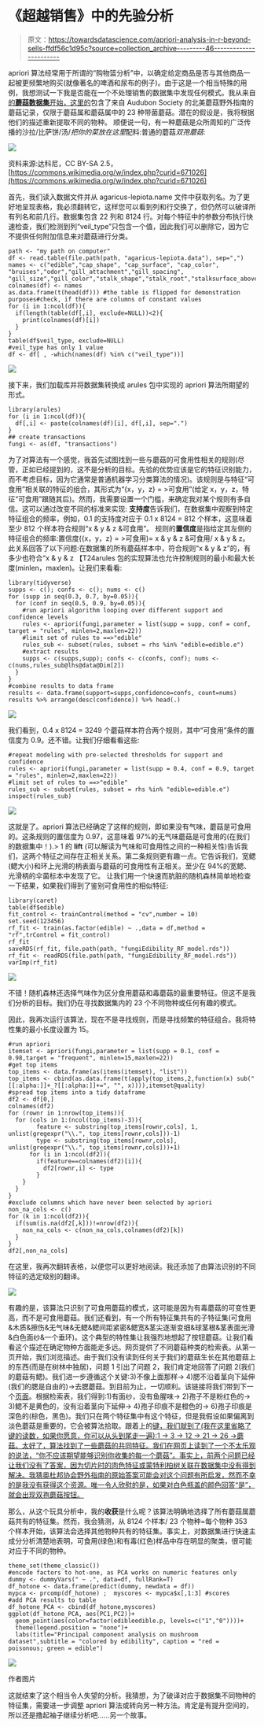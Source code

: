# 《超越销售》中的先验分析

> 原文：<https://towardsdatascience.com/apriori-analysis-in-r-beyond-sells-ffdf56c1d95c?source=collection_archive---------46----------------------->

apriori 算法经常用于所谓的“购物篮分析”中，以确定给定商品是否与其他商品一起被更频繁地购买(就像著名的啤酒和尿布的例子)。由于这是一个相当特殊的用例，我想测试一下我是否能在一个不处理销售的数据集中发现任何模式。我从来自[的**蘑菇数据集**开始，这里的](http://archive.ics.uci.edu/ml/datasets/Mushroom)包含了来自 Audubon Society 的北美蘑菇野外指南的蘑菇记录，仅限于蘑菇属和蘑菇属中的 23 种带菌蘑菇。潜在的假设是，我将根据他们的描述重新提取不同的物种。
顺便说一句，有一种蘑菇是众所周知的广泛传播的沙拉/比萨饼/汤/*把你的菜放在这里*配料:普通的蘑菇*双孢蘑菇*:

![](img/276260fa6291f2f57f2390e2597eb759.png)

资料来源:达科尼，CC BY-SA 2.5，[https://commons.wikimedia.org/w/index.php?curid=671026](https://commons.wikimedia.org/w/index.php?curid=671026)

首先，我们读入数据文件并从 agaricus-lepiota.name 文件中获取列名。为了更好地呈现表格，我必须翻转它，这样您可以看到列和行交换了，但仍然可以破译所有列名和前几行。数据集包含 22 列和 8124 行。对每个特征中的参数分布执行快速检查，我们检测到列“veil_type”只包含一个值，因此我们可以删除它，因为它不提供任何附加信息来对蘑菇进行分类。

```
path <- "my path on computer"
df <- read.table(file.path(path, "agaricus-lepiota.data"), sep=",")
names <- c("edible","cap_shape", "cap_surface", "cap_color", "bruises","odor","gill_attachment","gill_spacing", "gill_size","gill_color","stalk_shape","stalk_root","stalksurface_abovering","stalksurface_belowring","stalkcolor_abovering","stalkcolor_belowring","veil_type","veil_color","ring_number","ring_type","sporeprint_color","population","habitat")
colnames(df) <- names
as.data.frame(t(head(df))) #the table is flipped for demonstration purposes#check, if there are columns of constant values
for (i in 1:ncol(df)){
  if(length(table(df[,i], exclude=NULL))<2){
    print(colnames(df)[i])
  }
}
table(df$veil_type, exclude=NULL)
#veil_type has only 1 value
df <- df[ , -which(names(df) %in% c("veil_type"))]
```

![](img/5c5786b7d611d46eee571f2d8f153e9c.png)

接下来，我们加载库并将数据集转换成 arules 包中实现的 apriori 算法所期望的形式。

```
library(arules)
for (i in 1:ncol(df)){
  df[,i] <- paste(colnames(df)[i], df[,i], sep=".")
}
## create transactions
fungi <- as(df, "transactions")
```

为了对算法有一个感觉，我首先试图找到一些与蘑菇的可食用性相关的规则(尽管，正如已经提到的，这不是分析的目标。先验的优势应该是它的特征识别能力，而不考虑目标，因为它通常是普通机器学习分类算法的情况)。该规则是与特征“可食用”相关联的特征的组合，其形式为“{x，y，z} = >可食用”(给定 x，y，z，特征“可食用”跟随其后)。然而，我需要设置一个门槛，来确定我对某个规则有多自信。这可以通过改变不同的标准来实现:
**支持度**告诉我们，在数据集中观察到特定特征组合的频率，例如，0.1 的支持度对应于 0.1 x 8124 = 812 个样本，这意味着至少 812 个样本符合规则“x & y & z &可食用”。
规则的**置信度**是指给定其左侧的特征组合的频率:置信度({x，y，z} = >可食用)= x & y & z &可食用/ x & y & z。此关系回答了以下问题:在数据集的所有蘑菇样本中，符合规则“x & y & z”的，有多少也符合“x & y & z 【T24arules 包的实现算法也允许控制规则的最小和最大长度(minlen，maxlen)。让我们来看看:

```
library(tidyverse)
supps <- c(); confs <- c(); nums <- c()
for (supp in seq(0.3, 0.7, by=0.05)){
  for (conf in seq(0.5, 0.9, by=0.05)){
    #run apriori algorithm looping over different support and confidence levels
    rules <- apriori(fungi,parameter = list(supp = supp, conf = conf, target = "rules", minlen=2,maxlen=22))
    #limit set of rules to ==>"edible"
    rules_sub <- subset(rules, subset = rhs %in% "edible=edible.e")
    #extract results
    supps <- c(supps,supp); confs <- c(confs, conf); nums <- c(nums,rules_sub@lhs@data@Dim[2])
  }
}
#combine results to data frame
results <- data.frame(support=supps,confidence=confs, count=nums)
results %>% arrange(desc(confidence)) %>% head(.)
```

![](img/a5fcbbcda187fe2868fbd613791e56df.png)

我们看到，0.4 x 8124 = 3249 个蘑菇样本符合两个规则，其中“可食用”条件的置信度为 0.9。还不错。让我们仔细看看这些:

```
#repeat modeling with pre-selected thresholds for support and confidence
rules <- apriori(fungi,parameter = list(supp = 0.4, conf = 0.9, target = "rules", minlen=2,maxlen=22))
#limit set of rules to ==>"edible"
rules_sub <- subset(rules, subset = rhs %in% "edible=edible.e")
inspect(rules_sub)
```

![](img/b898b0afbc4ec7de5fd4a13dabd18cb6.png)

这就是了。apriori 算法已经确定了这样的规则，即如果没有气味，蘑菇是可食用的。这条规则的置信度为 0.97，这意味着 97%的无气味蘑菇是可食用的(在我们的数据集中！).> 1 的 **lift** (可以解读为气味和可食用性之间的一种相关性)告诉我们，这两个特征之间存在正相关关系。第二条规则更有趣一点。它告诉我们，宽鳃(鳃大小)和环上光滑的柄表面与蘑菇的可食用性有正相关。至少在 94%的宽鳃、光滑柄的伞菌标本中发现了它。
让我们用一个快速而肮脏的随机森林简单地检查一下结果，如果我们得到了鉴别可食用性的相似特征:

```
library(caret)
table(df$edible)
fit_control <- trainControl(method = "cv",number = 10)
set.seed(123456)
rf_fit <- train(as.factor(edible) ~ .,data = df,method = "rf",trControl = fit_control)
rf_fit
saveRDS(rf_fit, file.path(path, "fungiEdibility_RF_model.rds"))
rf_fit <- readRDS(file.path(path, "fungiEdibility_RF_model.rds"))
varImp(rf_fit)
```

![](img/3351e366171fad3ad84055aeee45a2a6.png)

不错！随机森林还选择气味作为区分食用蘑菇和毒蘑菇的最重要特征。但这不是我们分析的目标。我们仍在寻找数据集内的 23 个不同物种或任何有趣的模式。

因此，我再次运行该算法，现在不是寻找规则，而是寻找频繁的特征组合。我将特性集的最小长度设置为 15。

```
#run apriori
itemset <- apriori(fungi,parameter = list(supp = 0.1, conf = 0.98,target = "frequent", minlen=15,maxlen=22))
#get top items
top_items <- data.frame(as(items(itemset), "list"))
top_items <- cbind(as.data.frame(t(apply(top_items,2,function(x) sub("[[:alpha:]]+_?[[:alpha:]]+=", "", x)))),itemset@quality)
#spread top items into a tidy dataframe
df2 <- df[0,]
colnames(df2)
for (rownr in 1:nrow(top_items)){
  for (cols in 1:(ncol(top_items)-3)){
        feature <- substring(top_items[rownr,cols], 1, unlist(gregexpr("\\.", top_items[rownr,cols]))-1)
        type <- substring(top_items[rownr,cols], unlist(gregexpr("\\.", top_items[rownr,cols]))+1)
      for (i in 1:ncol(df2)){
        if(feature==colnames(df2)[i]){
          df2[rownr,i] <- type
        } 
    }
  }
}
#exclude columns which have never been selected by apriori 
non_na_cols <- c()
for (k in 1:ncol(df2)){
  if(sum(is.na(df2[,k]))!=nrow(df2)){
    non_na_cols <- c(non_na_cols,colnames(df2)[k])
  }
}
df2[,non_na_cols]
```

在这里，我再次翻转表格，以便您可以更好地阅读。我还添加了由算法识别的不同特征的选定级别的翻译。

![](img/f10a8d44b5a52a072e0dea48b6485355.png)

有趣的是，该算法只识别了可食用蘑菇的模式，这可能是因为有毒蘑菇的可变性更高，而不是可食用蘑菇。我们还看到，有一个所有特征集共有的子特征集(可食用&木质&擦伤&无气味&无鳃&鳃间距紧密&鳃宽&茎尖逐渐变细&球茎根&茎表面光滑&白色面纱&一个垂环)。这个典型的特性集让我强烈地想起了按钮蘑菇。让我们看看这个描述在确定物种方面能走多远。网页提供了不同蘑菇种类的检索表。从第一页开始，我们浏览描述。由于我们没有读到任何关于我们的蘑菇生长在其他蘑菇上的东西(而是在树林中独居)，问题 1 引出了问题 2，我们肯定地回答了问题 2(我们的蘑菇有鳃)。我们进一步遵循这个关键:3)不像上面那样→ 4)腮不沿着茎向下延伸(我们的腮是自由的)→去腮蘑菇。到目前为止，一切顺利。该链接将我们带到下一个[页面](https://www.mushroomexpert.com/agaricales.html)。根据检索表，我们得到:1)有面纱，没有鱼腥味→ 2)孢子不是粉红色的→ 3)鳃不是黄色的，没有沿着茎向下延伸→ 4)孢子印痕不是橙色的→ 6)孢子印痕是深色的(棕色，黑色)。我们只在两个特征集中有这个特征，但是我假设如果偏离到淡色蘑菇是重要的，它会被算法拾取。跟着上的[键，我们就到了(我在这里省略了键的读数，如果你愿意，你可以从头到尾走一遍):1 → 3 → 12 → 21 → 26 →蘑菇。太好了，算法找到了一些蘑菇的共同特征。我们在网页上读到了一个不太乐观的说法，“你不应该期望能够识别你收集的每一个蘑菇”。事实上，前两个问题已经让我们没有了答案，因为切片时的肉色特征或蒙特利柏树关联在数据集中没有得到解决。我猜奥杜邦协会野外指南的原始答案可能会对这个问题有所启发，然而不幸的是我没有获得这个资源。唯一令人欣慰的是，如果对白色瓶盖的颜色回答“是”，就会出现双孢蘑菇按钮。](https://www.mushroomexpert.com/gilled_dark.html)

那么，从这个玩具分析中，我的**收获**是什么呢？该算法明确地选择了所有蘑菇属蘑菇共有的特征集。然而，我会猜测，从 8124 个样本/ 23 个物种=每个物种 353 个样本开始，该算法会选择其他物种共有的特征集。事实上，对数据集进行快速主成分分析清楚地表明，可食用(绿色)和有毒(红色)样品中存在明显的聚类，很可能对应于不同的物种。

```
theme_set(theme_classic())
#encode factors to hot-one, as PCA works on numeric features only
dummy <- dummyVars(" ~ .", data=df, fullRank=T)
df_hotone <- data.frame(predict(dummy, newdata = df))
mypca <- prcomp(df_hotone) ;  myscores <- mypca$x[,1:3] #scores
#add PCA results to table 
df_hotone_PCA <- cbind(df_hotone,myscores)
ggplot(df_hotone_PCA, aes(PC1,PC2))+
  geom_point(aes(color=factor(edibleedible.p, levels=c("1","0"))))+
  theme(legend.position = "none")+
  labs(title="Principal component analysis on mushroom dataset",subtitle = "colored by edibility", caption = "red = poisonous; green = edible")
```

![](img/382be462d49c674dac75afc4faed4b14.png)

作者图片

这就结束了这个相当令人失望的分析。我猜想，为了破译对应于数据集不同物种的特征集，需要进一步调整 apriori 算法或转向另一种方法。肯定是有提升空间的，所以还是撸起袖子继续分析吧……另一个故事。